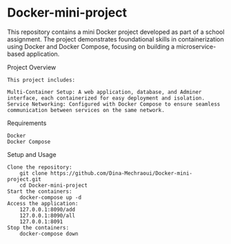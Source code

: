 # Docker-mini-project

This repository contains a mini Docker project developed as part of a school assignment. The project demonstrates foundational skills in containerization using Docker and Docker Compose, focusing on building a microservice-based application.

Project Overview

    This project includes:

    Multi-Container Setup: A web application, database, and Adminer interface, each containerized for easy deployment and isolation.
    Service Networking: Configured with Docker Compose to ensure seamless communication between services on the same network.

Requirements

    Docker
    Docker Compose

Setup and Usage

    Clone the repository:
        git clone https://github.com/Dina-Mechraoui/Docker-mini-project.git
        cd Docker-mini-project
    Start the containers:
        docker-compose up -d
    Access the application:
        127.0.0.1:8090/add
        127.0.0.1:8090/all
        127.0.0.1:8091
    Stop the containers:
        docker-compose down

